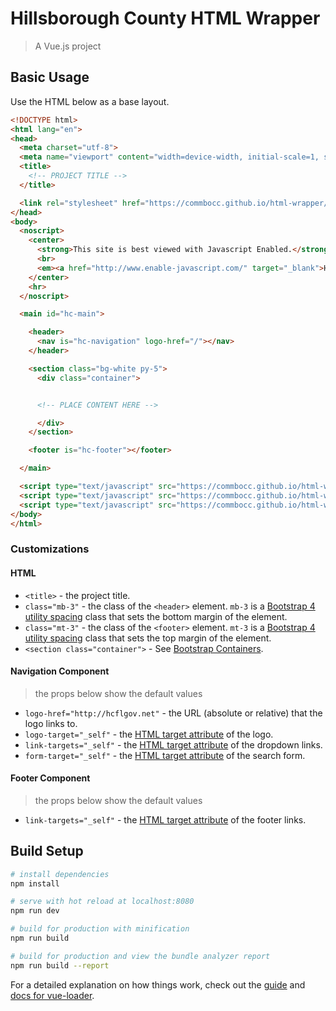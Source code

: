 # Hillsborough County HTML Wrapper

> A Vue.js project

## Basic Usage

Use the HTML below as a base layout.

```html
<!DOCTYPE html>
<html lang="en">
<head>
  <meta charset="utf-8">
  <meta name="viewport" content="width=device-width, initial-scale=1, shrink-to-fit=no">
  <title>
    <!-- PROJECT TITLE -->
  </title>

  <link rel="stylesheet" href="https://commbocc.github.io/html-wrapper/static/css/app.css">
</head>
<body>
  <noscript>
    <center>
      <strong>This site is best viewed with Javascript Enabled.</strong>
      <br>
      <em><a href="http://www.enable-javascript.com/" target="_blank">How to enable JavaScript in your browser.</a></em>
    </center>
    <hr>
  </noscript>

  <main id="hc-main">

    <header>
      <nav is="hc-navigation" logo-href="/"></nav>
    </header>

    <section class="bg-white py-5">
      <div class="container">


      <!-- PLACE CONTENT HERE -->

      </div>
    </section>

    <footer is="hc-footer"></footer>

  </main>

  <script type="text/javascript" src="https://commbocc.github.io/html-wrapper/static/js/manifest.js"></script>
  <script type="text/javascript" src="https://commbocc.github.io/html-wrapper/static/js/vendor.js"></script>
  <script type="text/javascript" src="https://commbocc.github.io/html-wrapper/static/js/app.js"></script>
</body>
</html>
```

### Customizations

#### HTML

* `<title>` - the project title.
* `class="mb-3"` - the class of the `<header>` element. `mb-3` is a [Bootstrap 4 utility spacing](http://getbootstrap.com/docs/4.0/utilities/spacing/#notation) class that sets the bottom margin of the element.
* `class="mt-3"` - the class of the `<footer>` element. `mt-3` is a [Bootstrap 4 utility spacing](http://getbootstrap.com/docs/4.0/utilities/spacing/#notation) class that sets the top margin of the element.
* `<section class="container">` - See [Bootstrap Containers](https://getbootstrap.com/docs/4.0/layout/overview/#containers).

#### Navigation Component

> the props below show the default values

* `logo-href="http://hcflgov.net"` - the URL (absolute or relative) that the logo links to.
* `logo-target="_self"` - the [HTML target attribute](https://www.w3schools.com/tags/att_a_target.asp) of the logo.
* `link-targets="_self"` - the [HTML target attribute](https://www.w3schools.com/tags/att_a_target.asp) of the dropdown links.
* `form-target="_self"` - the [HTML target attribute](https://www.w3schools.com/tags/att_a_target.asp) of the search form.

#### Footer Component

> the props below show the default values

* `link-targets="_self"` - the [HTML target attribute](https://www.w3schools.com/tags/att_a_target.asp) of the footer links.

## Build Setup

``` bash
# install dependencies
npm install

# serve with hot reload at localhost:8080
npm run dev

# build for production with minification
npm run build

# build for production and view the bundle analyzer report
npm run build --report
```

For a detailed explanation on how things work, check out the [guide](http://vuejs-templates.github.io/webpack/) and [docs for vue-loader](http://vuejs.github.io/vue-loader).
